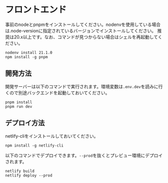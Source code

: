 # フロントエンド

事前のnodeとpnpmをインストールしてください。nodenvを使用している場合は.node-versionに指定されているバージョンでインストールしてください。
推奨は20.x以上です。なお、コマンドが見つからない場合はシェルを再起動してください。

```shell
nodenv install 21.1.0
npm install -g pnpm
```

## 開発方法

開発サーバーは以下のコマンドで実行されます。環境変数は`.env.dev`を読みに行くので別途バックエンドを起動しておいてください。

```shell
pnpm install
pnpm run dev
```

## デプロイ方法

netlify-cliをインストールしておいてください。

```shell
npm install -g netlify-cli
```

以下のコマンドでデプロイできます。`--prod`を抜くとプレビュー環境にデプロイされます。

```shell
netlify build
netlify deploy --prod
```
